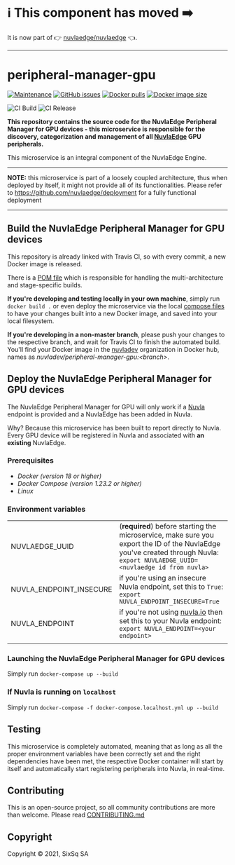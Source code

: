 # :information_source: This component has moved :arrow_right:

It is now part of :point_right: [nuvlaedge/nuvlaedge](https://github.com/nuvlaedge/nuvlaedge) 👈.

---

# peripheral-manager-gpu


[![Maintenance](https://img.shields.io/badge/Maintained%3F-yes-green.svg?style=for-the-badge)](https://github.com/nuvlaedge/peripheral-manager-gpu/graphs/commit-activity)
[![GitHub issues](https://img.shields.io/github/issues/nuvlaedge/peripheral-manager-gpu?style=for-the-badge&logo=github&logoColor=white)](https://GitHub.com/nuvlaedge/peripheral-manager-gpu/issues/)
[![Docker pulls](https://img.shields.io/docker/pulls/nuvlaedge/peripheral-manager-gpu?style=for-the-badge&logo=Docker&logoColor=white)](https://cloud.docker.com/u/nuvlaedge/repository/docker/nuvlaedge/peripheral-manager-gpu)
[![Docker image size](https://img.shields.io/docker/image-size/nuvlaedge/peripheral-manager-gpu?style=for-the-badge&logo=docker&logoColor=white)](https://cloud.docker.com/u/nuvlaedge/repository/docker/nuvlaedge/peripheral-manager-gpu)


![CI Build](https://github.com/nuvlaedge/peripheral-manager-gpu/actions/workflows/main.yml/badge.svg)
![CI Release](https://github.com/nuvlaedge/peripheral-manager-gpu/actions/workflows/release.yml/badge.svg)


**This repository contains the source code for the NuvlaEdge Peripheral Manager for GPU devices - this microservice is responsible for the discovery, categorization and management of all [NuvlaEdge](https://sixsq.com/nuvlaedge) GPU peripherals.**

This microservice is an integral component of the NuvlaEdge Engine.


---

**NOTE:** this microservice is part of a loosely coupled architecture, thus when deployed by itself, it might not provide all of its functionalities. Please refer to https://github.com/nuvlaedge/deployment for a fully functional deployment

---

## Build the NuvlaEdge Peripheral Manager for GPU devices

This repository is already linked with Travis CI, so with every commit, a new Docker image is released.

There is a [POM file](pom.xml) which is responsible for handling the multi-architecture and stage-specific builds.

**If you're developing and testing locally in your own machine**, simply run `docker build .` or even deploy the microservice via the local [compose files](docker-compose.yml) to have your changes built into a new Docker image, and saved into your local filesystem.

**If you're developing in a non-master branch**, please push your changes to the respective branch, and wait for Travis CI to finish the automated build. You'll find your Docker image in the [nuvladev](https://hub.docker.com/u/nuvladev) organization in Docker hub, names as _nuvladev/peripheral-manager-gpu:\<branch\>_.

## Deploy the NuvlaEdge Peripheral Manager for GPU devices

The NuvlaEdge Peripheral Manager for GPU will only work if a [Nuvla](https://github.com/nuvla/deployment) endpoint is provided and a NuvlaEdge has been added in Nuvla.

Why? Because this microservice has been built to report directly to Nuvla. Every GPU device will be registered in Nuvla and associated with **an existing** NuvlaEdge.

### Prerequisites

 - *Docker (version 18 or higher)*
 - *Docker Compose (version 1.23.2 or higher)*
 - *Linux*

### Environment variables

|                          	|                                                                                                                                                       	|
|-------------------------	|------------------------------------------------------------------------------------------------------------------------------------------------------	|
|           NUVLAEDGE_UUID 	| (**required**) before starting the microservice, make sure you export the ID of the NuvlaEdge you've created through Nuvla: `export NUVLAEDGE_UUID=<nuvlaedge id from nuvla>` 	|
| NUVLA_ENDPOINT_INSECURE 	| if you're using an insecure Nuvla endpoint, set this to `True`: `export NUVLA_ENDPOINT_INSECURE=True`                                                	|
|          NUVLA_ENDPOINT 	| if you're not using [nuvla.io](https://nuvla.io) then set this to your Nuvla endpoint: `export NUVLA_ENDPOINT=<your endpoint>`                                      	|
| | |

### Launching the NuvlaEdge Peripheral Manager for GPU devices

Simply run `docker-compose up --build`

### If Nuvla is running on `localhost`

Simply run `docker-compose -f docker-compose.localhost.yml up --build`

## Testing

This microservice is completely automated, meaning that as long as all the proper environment variables have been correctly set and the right dependencies have been met, the respective Docker container will start by itself and automatically start registering peripherals into Nuvla, in real-time.

## Contributing

This is an open-source project, so all community contributions are more than welcome. Please read [CONTRIBUTING.md](CONTRIBUTING.md)

## Copyright

Copyright &copy; 2021, SixSq SA
